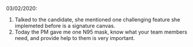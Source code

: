 03/02/2020: 

1. Talked to the candidate, she mentioned one challenging feature she implemeted before is a signature canvas.
2. Today the PM gave me one N95 mask, know what your team members need, and provide help to them is very important.

